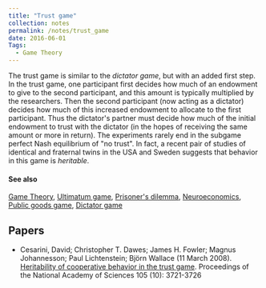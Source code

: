 ```yaml
---
title: "Trust game"
collection: notes
permalink: /notes/trust_game
date: 2016-06-01
Tags:
  - Game Theory
---
```


The trust game is similar to the *dictator game*, but with an added first step. In the trust game, one participant first decides how much of an endowment to give to the second participant, and this amount is typically multiplied by the researchers. Then the second participant (now acting as a dictator) decides how much of this increased endowment to allocate to the first participant. Thus the dictator's partner must decide how much of the initial endowment to trust with the dictator (in the hopes of receiving the same amount or more in return). The experiments rarely end in the subgame perfect Nash equilibrium of "no trust". In fact, a recent pair of studies of identical and fraternal twins in the USA and Sweden suggests that behavior in this game is *heritable*.


#### See also
[Game Theory](/notes/game_theory), [Ultimatum game](/notes/ultimatum_game), [Prisoner's dilemma](/notes/prisoner's_dilemma), [Neuroeconomics](/notes/neuroeconomics), [Public goods game](/notes/public_goods_game), [Dictator game](/notes/dictator_game)




## Papers
* Cesarini, David; Christopher T. Dawes; James H. Fowler; Magnus Johannesson; Paul Lichtenstein; Björn Wallace (11 March 2008). [Heritability of cooperative behavior in the trust game](http://jhfowler.ucsd.edu/heritability_of_cooperative_behavior.pdf). Proceedings of the National Academy of Sciences 105 (10): 3721-3726




